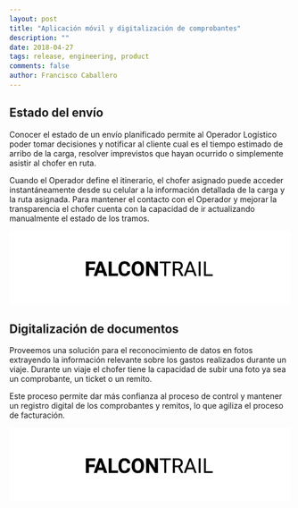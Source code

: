 ```yaml
---
layout: post
title: "Aplicación móvil y digitalización de comprobantes"
description: ""
date: 2018-04-27
tags: release, engineering, product
comments: false
author: Francisco Caballero
---
```


## Estado del envío

Conocer el estado de un envío planificado permite al Operador Logístico poder tomar decisiones y notificar al cliente cual es el tiempo estimado de arribo de la carga, resolver imprevistos que hayan ocurrido o simplemente asistir al chofer en ruta.

Cuando el Operador define el itinerario, el chofer asignado puede acceder instantáneamente desde su celular a la información detallada de la carga y la ruta asignada. Para mantener el contacto con el Operador y mejorar la transparencia el chofer cuenta con la capacidad de ir actualizando manualmente el estado de los tramos.

![Falcon Trail](/assets/2018-03-31-seguimiento-de-cargas-falcon-trail.png "Falcon Trail")

## Digitalización de documentos

Proveemos una solución para el reconocimiento de datos en fotos extrayendo la información relevante sobre los gastos realizados durante un viaje. Durante un viaje el chofer tiene la capacidad de subir una foto ya sea un comprobante, un ticket o un remito.

Este proceso permite dar más confianza al proceso de control y mantener un registro digital de los comprobantes y remitos, lo que agiliza el proceso de facturación.

![Falcon Trail](/assets/2018-03-31-seguimiento-de-cargas-falcon-trail.png "Falcon Trail")